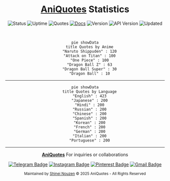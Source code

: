 <div align="center">

# [AniQuotes](https://aniquotesapi.vercel.app/) Statistics

![Status](https://img.shields.io/badge/Status-Alive-brightgreen.svg)
![Uptime](https://img.shields.io/badge/Uptime-99.23%25-brightgreen.svg)
![Quotes](https://img.shields.io/badge/Total_Quotes-623-blue.svg)
[![Docs](https://img.shields.io/badge/API-Documentation-yellow.svg)](https://github.com/AniQuotes/Documentation)
![Version](https://img.shields.io/badge/Node-v22.15.1-important.svg)
![API Version](https://img.shields.io/badge/API-v2.5-important.svg)
![Updated](https://img.shields.io/github/last-commit/AniQuotes/Status/main?label=Last%20Updated&style=flat)

<br>
    
```mermaid
pie showData
    title Quotes by Anime
    "Naruto Shippuden" : 120
    "Attack on Titan" : 100
    "One Piece" : 100
    "Dragon Ball Z" : 63
    "Dragon Ball Super" : 30
    "Dragon Ball" : 10
```

---

```mermaid
pie showData
    title Quotes by Language
    "English" : 423
    "Japanese" : 200
    "Hindi" : 200
    "Russian" : 200
    "Chinese" : 200
    "Spanish" : 200
    "Korean" : 200
    "French" : 200
    "German" : 200
    "Italian" : 200
    "Portuguese" : 200
```
---
  
**[AniQuotes](https://github.com/AniQuotes)** For inquiries or collaborations
     
[![Telegram Badge](https://img.shields.io/badge/-Telegram-2CA5E0?style=flat&logo=Telegram&logoColor=white)](https://telegram.me/Shineii86 "Contact on Telegram")
[![Instagram Badge](https://img.shields.io/badge/-Instagram-C13584?style=flat&logo=Instagram&logoColor=white)](https://instagram.com/ikx7.a "Follow on Instagram")
[![Pinterest Badge](https://img.shields.io/badge/-Pinterest-E60023?style=flat&logo=Pinterest&logoColor=white)](https://pinterest.com/ikx7a "Follow on Pinterest")
[![Gmail Badge](https://img.shields.io/badge/-Gmail-D14836?style=flat&logo=Gmail&logoColor=white)](mailto:ikx7a@hotmail.com "Send an Email")

<sup>Maintained by [Shinei Nouzen](https://github.com/Shineii86) © 2025 AniQuotes - All Rights Reserved</sup>

</div>
